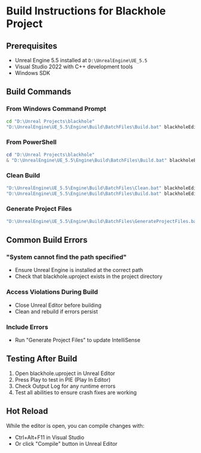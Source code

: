 # Build Instructions for Blackhole Project

## Prerequisites
- Unreal Engine 5.5 installed at `D:\UnrealEngine\UE_5.5`
- Visual Studio 2022 with C++ development tools
- Windows SDK

## Build Commands

### From Windows Command Prompt
```cmd
cd "D:\Unreal Projects\blackhole"
"D:\UnrealEngine\UE_5.5\Engine\Build\BatchFiles\Build.bat" blackholeEditor Win64 Development -waitmutex
```

### From PowerShell
```powershell
cd "D:\Unreal Projects\blackhole"
& "D:\UnrealEngine\UE_5.5\Engine\Build\BatchFiles\Build.bat" blackholeEditor Win64 Development -waitmutex
```

### Clean Build
```cmd
"D:\UnrealEngine\UE_5.5\Engine\Build\BatchFiles\Clean.bat" blackholeEditor Win64 Development
"D:\UnrealEngine\UE_5.5\Engine\Build\BatchFiles\Build.bat" blackholeEditor Win64 Development -waitmutex
```

### Generate Project Files
```cmd
"D:\UnrealEngine\UE_5.5\Engine\Build\BatchFiles\GenerateProjectFiles.bat" "D:\Unreal Projects\blackhole\blackhole.uproject" -game
```

## Common Build Errors

### "System cannot find the path specified"
- Ensure Unreal Engine is installed at the correct path
- Check that blackhole.uproject exists in the project directory

### Access Violations During Build
- Close Unreal Editor before building
- Clean and rebuild if errors persist

### Include Errors
- Run "Generate Project Files" to update IntelliSense

## Testing After Build
1. Open blackhole.uproject in Unreal Editor
2. Press Play to test in PIE (Play In Editor)
3. Check Output Log for any runtime errors
4. Test all abilities to ensure crash fixes are working

## Hot Reload
While the editor is open, you can compile changes with:
- Ctrl+Alt+F11 in Visual Studio
- Or click "Compile" button in Unreal Editor